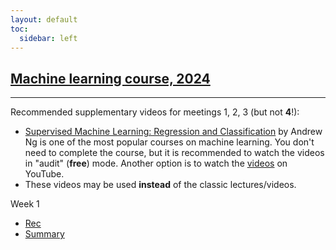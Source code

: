```yaml
---
layout: default
toc:
  sidebar: left
---
```


## [Machine learning course, 2024](/suppl/ml/ml2024/)

---

Recommended supplementary videos for meetings 1, 2, 3 (but not **4**!):
* [Supervised Machine Learning: Regression and Classification](https://www.coursera.org/learn/machine-learning) 
by Andrew Ng is one of the most popular courses on machine learning. 
You don't need to complete the course, but it is recommended to watch the videos in "audit" (**free**) mode.
Another option is to watch the [videos](https://www.youtube.com/playlist?list=PLkDaE6sCZn6FNC6YRfRQc_FbeQrF8BwGI) on YouTube.
* These videos may be used **instead** of the classic lectures/videos.

Week 1
* [Rec](https://sce-ac-il.zoom.us/rec/share/wcRPtxFWaY0x8XSnQtAdNK_m8RsdIQDpxE-oH2ZH0HB4b0plgK6K--UlouY2btQQ.ZuqlmUP-DqmD6I9x?startTime=1717582372000)
* [Summary](/suppl/ml/Lec2024/Lec1.pdf)